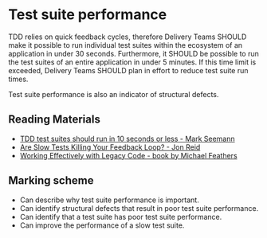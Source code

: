 # Test suite performance

TDD relies on quick feedback cycles, 
therefore Delivery Teams SHOULD make it possible to run 
individual test suites within the ecosystem of an application 
in under 30 seconds. Furthermore, it SHOULD be possible to run 
the test suites of an entire application in under 5 minutes. 
If this time limit is exceeded, 
Delivery Teams SHOULD plan in effort to reduce test suite run times.

Test suite performance is also an indicator of structural defects.

## Reading Materials

* [TDD test suites should run in 10 seconds or less - Mark Seemann](http://blog.ploeh.dk/2012/05/24/TDDtestsuitesshouldrunin10secondsorless/)
* [Are Slow Tests Killing Your Feedback Loop? - Jon Reid](https://qualitycoding.org/slow-tests/)
* [Working Effectively with Legacy Code - book by Michael Feathers](https://www.amazon.co.uk/dp/0131177052)

## Marking scheme

* Can describe why test suite performance is important.
* Can identify structural defects that result in poor test suite performance.
* Can identify that a test suite has poor test suite performance.
* Can improve the performance of a slow test suite.

